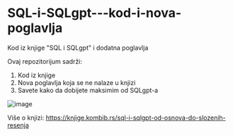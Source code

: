 # SQL-i-SQLgpt---kod-i-nova-poglavlja
Kod iz knjige "SQL i SQLgpt" i dodatna poglavlja

Ovaj repozitorijum sadrži:
1. Kod iz knjige
2. Nova poglavlja koja se ne nalaze u knjizi
3. Savete kako da dobijete maksimim od SQLgpt-a

![image](https://github.com/kombib/SQL-i-SQLgpt---kod-i-nova-poglavlja/assets/37545268/98082ee3-861b-408a-86ba-bf219ea3ab1b)


Više o knjizi: https://knjige.kombib.rs/sql-i-sqlgpt-od-osnova-do-slozenih-resenja
